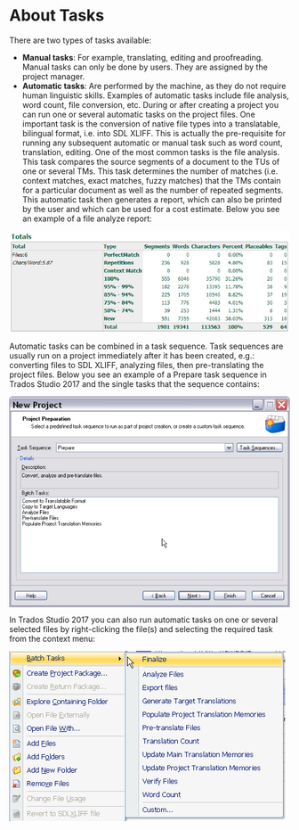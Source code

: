 About Tasks
====
There are two types of tasks available:

* **Manual tasks**: For example, translating, editing and proofreading. Manual tasks can only be done by users. They are assigned by the project manager.
* **Automatic tasks**: Are performed by the machine, as they do not require human linguistic skills. Examples of automatic tasks include file analysis, word count, file conversion, etc.
During or after creating a project you can run one or several automatic tasks on the project files. One important task is the conversion of native file types into a translatable, bilingual format, i.e. into SDL XLIFF. This is actually the pre-requisite for running any subsequent automatic or manual task such as word count, translation, editing. One of the most common tasks is the file analysis. This task compares the source segments of a document to the TUs of one or several TMs. This task determines the number of matches (i.e. context matches, exact matches, fuzzy matches) that the TMs contain for a particular document as well as the number of repeated segments. This automatic task then generates a report, which can also be printed by the user and which can be used for a cost estimate. Below you see an example of a file analyze report:

<img style="display:block; " src="images/ProjectApiTaskAnalyseReport.jpg"/>

Automatic tasks can be combined in a task sequence. Task sequences are usually run on a project immediately after it has been created, e.g.: converting files to SDL XLIFF, analyzing files, then pre-translating the project files. Below you see an example of a Prepare task sequence in Trados Studio 2017 and the single tasks that the sequence contains:

<img style="display:block; " src="images/ProjectApiTaskSequence.jpg"/>

In Trados Studio 2017 you can also run automatic tasks on one or several selected files by right-clicking the file(s) and selecting the required task from the context menu:

<img style="display:block; " src="images/ProjectApiBatchTasks.jpg"/>